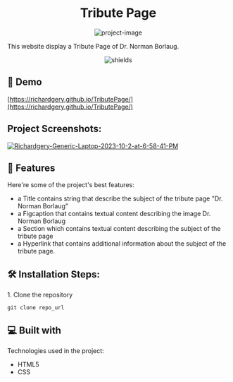 <h1 align="center" id="title">Tribute Page</h1>

<p align="center"><img src="https://socialify.git.ci/richardgery/TributePage/image?description=1&amp;language=1&amp;name=1&amp;owner=1&amp;theme=Light" alt="project-image"></p>

<p id="description">This website display a Tribute Page of Dr. Norman Borlaug.</p>

<p align="center"><img src="https://img.shields.io/github/stars/richardgery/TributePage" alt="shields"></p>

<h2>🚀 Demo</h2>

[https://richardgery.github.io/TributePage/](https://richardgery.github.io/TributePage/)

<h2>Project Screenshots:</h2>

<a href="https://ibb.co/2td6fJ2"><img src="https://i.ibb.co/J7HdMZL/Richardgery-Generic-Laptop-2023-10-2-at-6-58-41-PM.jpg" alt="Richardgery-Generic-Laptop-2023-10-2-at-6-58-41-PM" border="0" /></a>

  
  
<h2>🧐 Features</h2>

Here're some of the project's best features:

*   a Title contains string that describe the subject of the tribute page "Dr. Norman Borlaug"
*   a Figcaption that contains textual content describing the image Dr. Norman Borlaug
*   a Section which contains textual content describing the subject of the tribute page
*   a Hyperlink that contains additional information about the subject of the tribute page.

<h2>🛠️ Installation Steps:</h2>

<p>1. Clone the repository</p>

```
git clone repo_url
```

  
  
<h2>💻 Built with</h2>

Technologies used in the project:

*   HTML5
*   CSS

